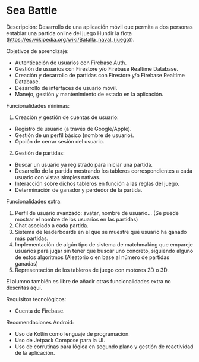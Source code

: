 # Sea Battle

Descripción:
Desarrollo de una aplicación móvil que permita a dos personas entablar una partida online
del juego Hundir la flota (https://es.wikipedia.org/wiki/Batalla_naval_(juego)).


Objetivos de aprendizaje:
- Autenticación de usuarios con Firebase Auth.
- Gestión de usuarios con Firestore y/o Firebase Realtime Database.
- Creación y desarrollo de partidas con Firestore y/o Firebase Realtime Database.
- Desarrollo de interfaces de usuario móvil.
- Manejo, gestión y mantenimiento de estado en la aplicación.


Funcionalidades mínimas:
1. Creación y gestión de cuentas de usuario:
- Registro de usuario (a través de Google/Apple).
- Gestión de un perfil básico (nombre de usuario).
- Opción de cerrar sesión del usuario.

  
2. Gestión de partidas:
- Buscar un usuario ya registrado para iniciar una partida.
- Desarrollo de la partida mostrando los tableros correspondientes a cada usuario con vistas simples nativas.
- Interacción sobre dichos tableros en función a las reglas del juego.
- Determinación de ganador y perdedor de la partida.


Funcionalidades extra:
1. Perfil de usuario avanzado: avatar, nombre de usuario… (Se puede mostrar el nombre de los usuarios en las partidas)
2. Chat asociado a cada partida.
3. Sistema de leaderboards en el que se muestre qué usuario ha ganado más partidas.
4. Implementación de algún tipo de sistema de matchmaking que empareje usuarios para jugar sin tener que buscar uno concreto, siguiendo alguno de estos algoritmos (Aleatorio o en base al número de partidas ganadas)
5. Representación de los tableros de juego con motores 2D o 3D.

El alumno también es libre de añadir otras funcionalidades extra no descritas aquí.


Requisitos tecnológicos:
- Cuenta de Firebase.


Recomendaciones Android:
- Uso de Kotlin como lenguaje de programación.
- Uso de Jetpack Compose para la UI.
- Uso de corrutinas para lógica en segundo plano y gestión de reactividad de la aplicación.
